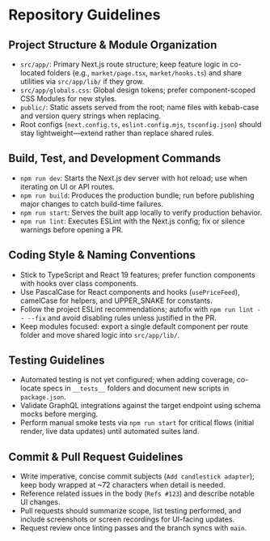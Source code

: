 # Repository Guidelines

## Project Structure & Module Organization
- `src/app/`: Primary Next.js route structure; keep feature logic in co-located folders (e.g., `market/page.tsx`, `market/hooks.ts`) and share utilities via `src/app/lib/` if they grow.
- `src/app/globals.css`: Global design tokens; prefer component-scoped CSS Modules for new styles.
- `public/`: Static assets served from the root; name files with kebab-case and version query strings when replacing.
- Root configs (`next.config.ts`, `eslint.config.mjs`, `tsconfig.json`) should stay lightweight—extend rather than replace shared rules.

## Build, Test, and Development Commands
- `npm run dev`: Starts the Next.js dev server with hot reload; use when iterating on UI or API routes.
- `npm run build`: Produces the production bundle; run before publishing major changes to catch build-time failures.
- `npm run start`: Serves the built app locally to verify production behavior.
- `npm run lint`: Executes ESLint with the Next.js config; fix or silence warnings before opening a PR.

## Coding Style & Naming Conventions
- Stick to TypeScript and React 19 features; prefer function components with hooks over class components.
- Use PascalCase for React components and hooks (`usePriceFeed`), camelCase for helpers, and UPPER_SNAKE for constants.
- Follow the project ESLint recommendations; autofix with `npm run lint -- --fix` and avoid disabling rules unless justified in the PR.
- Keep modules focused: export a single default component per route folder and move shared logic into `src/app/lib/`.

## Testing Guidelines
- Automated testing is not yet configured; when adding coverage, co-locate specs in `__tests__` folders and document new scripts in `package.json`.
- Validate GraphQL integrations against the target endpoint using schema mocks before merging.
- Perform manual smoke tests via `npm run start` for critical flows (initial render, live data updates) until automated suites land.

## Commit & Pull Request Guidelines
- Write imperative, concise commit subjects (`Add candlestick adapter`); keep body wrapped at ~72 characters when detail is needed.
- Reference related issues in the body (`Refs #123`) and describe notable UI changes.
- Pull requests should summarize scope, list testing performed, and include screenshots or screen recordings for UI-facing updates.
- Request review once linting passes and the branch syncs with `main`.
